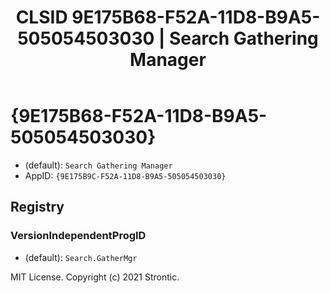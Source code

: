 ﻿---
title: "CLSID 9E175B68-F52A-11D8-B9A5-505054503030 | Search Gathering Manager"
excerpt: What is COM-Object CLSID 9E175B68-F52A-11D8-B9A5-505054503030?
---

# {9E175B68-F52A-11D8-B9A5-505054503030}

* (default): `Search Gathering Manager`
* AppID: `{9E175B9C-F52A-11D8-B9A5-505054503030}`

## Registry


### VersionIndependentProgID

* (default): `Search.GatherMgr`

MIT License. Copyright (c) 2021 Strontic.



